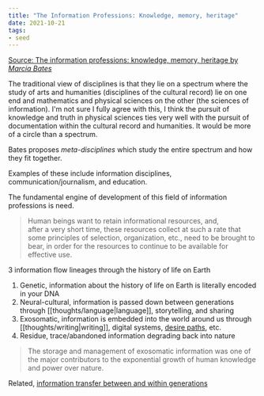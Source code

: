```yaml
---
title: "The Information Professions: Knowledge, memory, heritage"
date: 2021-10-21
tags:
- seed
---
```


[Source: The information professions: knowledge, memory, heritage by *Marcia Bates*](https://files.eric.ed.gov/fulltext/EJ1060508.pdf)

The traditional view of disciplines is that they lie on a spectrum where the study of arts and humanities (disciplines of the cultural record) lie on one end and mathematics and physical sciences on the other (the sciences of information). I'm not sure I fully agree with this, I think the pursuit of knowledge and truth in physical sciences ties very well with the pursuit of documentation within the cultural record and humanities. It would be more of a circle than a spectrum.

Bates proposes *meta-disciplines* which study the entire spectrum and how they fit together.

Examples of these include information disciplines, communication/journalism, and education.

The fundamental engine of development of this field of information professions is need. 

> Human beings want to retain informational resources, and, after a very short time, these resources collect at such a rate that some principles of selection, organization, etc., need to be brought to bear, in order for the resources to continue to be available for effective use.

3 information flow lineages through the history of life on Earth
1. Genetic, information about the history of life on Earth is literally encoded in your DNA
2. Neural-cultural, information is passed down between generations through [[thoughts/language|language]], storytelling, and sharing
3. Exosomatic, information is embedded into the world around us through [[thoughts/writing|writing]], digital systems, [desire paths](thoughts/desire%20paths.md), etc.
4. Residue, trace/abandoned information degrading back into nature

> The storage and management of exosomatic information was one of the major contributors to the exponential growth of human knowledge and power over nature.

Related, [information transfer between and within generations](thoughts/A%20City%20is%20not%20a%20Computer.md)